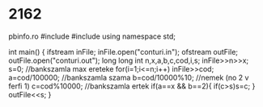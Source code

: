 # 2162
pbinfo.ro
#include <fstream>
#include <iostream>
using namespace std;

int main()
{
  ifstream inFile;
 inFile.open("conturi.in");
 ofstream outFile;
 outFile.open("conturi.out");
  long long int n,x,a,b,c,cod,i,s;
  inFile>>n>>x;
   s=0; //bankszamla max ereteke
  for(i=1;i<=n;i++)
   inFile>>cod;
   a=cod/100000; //bankszamla szama
   b=cod/10000%10; //nemek (no 2 v ferfi 1)
   c=cod%10000; //bankszamla ertek
     if(a==x && b==2){
       if(c>s)s=c;
   }
   outFile<<s;
}
